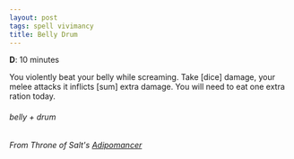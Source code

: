 ```yaml
---
layout: post
tags: spell vivimancy
title: Belly Drum
---
```

**D**: 10 minutes

You violently beat your belly while screaming. Take [dice] damage, your melee attacks it inflicts [sum] extra damage. You will need to eat one extra ration today.

###### belly + drum
###### From Throne of Salt's [Adipomancer](http://throneofsalt.blogspot.com/2018/02/class-adipomancer.html)
